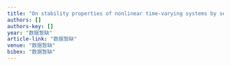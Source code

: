 ```yaml
---
title: "On stability properties of nonlinear time-varying systems by semi-definite time-varying Lyapunov candidates"
authors: []
authors-key: []
year: "数据暂缺"
article-link: "数据暂缺"
venue: "数据暂缺"
bibex: "数据暂缺"
---
```

